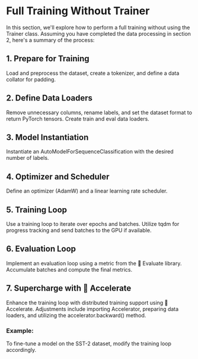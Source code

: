 <h1>Full Training Without Trainer</h1>

<p>In this section, we'll explore how to perform a full training without using the Trainer class. Assuming you have completed the data processing in section 2, here's a summary of the process:</p>

<h2>1. Prepare for Training</h2>

<p>Load and preprocess the dataset, create a tokenizer, and define a data collator for padding.</p>

<h2>2. Define Data Loaders</h2>

<p>Remove unnecessary columns, rename labels, and set the dataset format to return PyTorch tensors. Create train and eval data loaders.</p>

<h2>3. Model Instantiation</h2>

<p>Instantiate an AutoModelForSequenceClassification with the desired number of labels.</p>

<h2>4. Optimizer and Scheduler</h2>

<p>Define an optimizer (AdamW) and a linear learning rate scheduler.</p>

<h2>5. Training Loop</h2>

<p>Use a training loop to iterate over epochs and batches. Utilize tqdm for progress tracking and send batches to the GPU if available.</p>

<h2>6. Evaluation Loop</h2>

<p>Implement an evaluation loop using a metric from the 🤗 Evaluate library. Accumulate batches and compute the final metrics.</p>

<h2>7. Supercharge with 🤗 Accelerate</h2>

<p>Enhance the training loop with distributed training support using 🤗 Accelerate. Adjustments include importing Accelerator, preparing data loaders, and utilizing the accelerator.backward() method.</p>

<h3>Example:</h3>

<p>To fine-tune a model on the SST-2 dataset, modify the training loop accordingly.</p>
